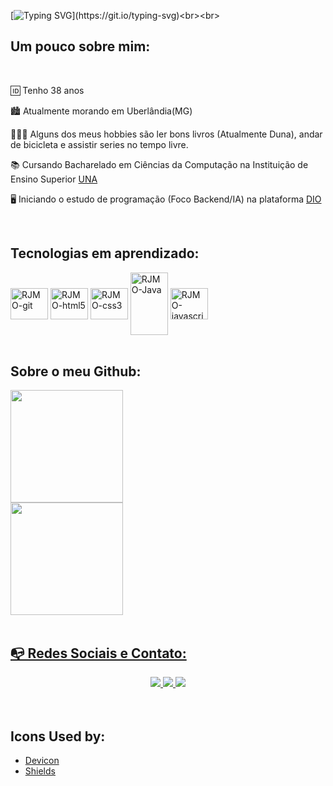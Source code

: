 [![Typing SVG](https://readme-typing-svg.herokuapp.com/?color=1010FA&amp;size=40&amp;center=true&amp;vCenter=true&amp;width=750&amp;lines=Hello👋!!+Be+Welcome😃!!;+I'm+Reginaldo+J.+M.+de+Oliveira;)](https://git.io/typing-svg)<br><br>

## Um pouco sobre mim: 
<br>
<p>
  🆔️ Tenho 38 anos

  🏙️ Atualmente morando em Uberlândia(MG)

  🚴🏽‍♂️ Alguns dos meus hobbies são ler bons livros (Atualmente Duna), andar de bicicleta e assistir series no tempo livre.

  📚 Cursando Bacharelado em Ciências da Computação na Instituição de Ensino Superior [UNA](https://www.una.br/)

  🖥️ Iniciando o estudo de programação (Foco Backend/IA) na plataforma [DIO](https:https://www.dio.me/sign-up?ref=F3ZEKUE8M5)
</p>
</div>
<br>
<!-- Rede sociais, formação, cursos e contato -->
  
## Tecnologias em aprendizado: 
<div align = "left">
  <img align="center" alt="RJMO-git" height="50" width="60" src="https://cdn.jsdelivr.net/gh/devicons/devicon/icons/git/git-original.svg">  
  <img align="center" alt="RJMO-html5" height="50" width="60" src="https://cdn.jsdelivr.net/gh/devicons/devicon/icons/html5/html5-original.svg">
  <img align="center" alt="RJMO-css3" height="50" width="60" src="https://cdn.jsdelivr.net/gh/devicons/devicon/icons/css3/css3-original.svg">
  <img align="center" alt="RJMO-Java" height="100" width="60" src="https://cdn.jsdelivr.net/gh/devicons/devicon/icons/java/java-original.svg">
  <img align="center" alt="RJMO-javascript" height="50" width="60" src="https://cdn.jsdelivr.net/gh/devicons/devicon/icons/javascript/javascript-original.svg">
</div>
<br>

## Sobre o meu Github: 
<div align = "left">
<a href="https://github.com/rjmodev">
<img height="180em" src="https://github-readme-stats.vercel.app/api/top-langs/?username=rjmodev&layout=compact&langs_count=7&theme=dracula"/><br>
<img height="180em" src="https://github-readme-stats.vercel.app/api?username=rjmodev&show_icons=true&theme=dracula&include_all_commits=true&count_private=true"/>
</div><br>

## 📭 Redes Sociais e Contato:

<div align="center">
  <a href="mailto:psreginaldojmo@gmail.com">
      <img src="https://img.shields.io/badge/Gmail-D14836?style=for-the-badge&logo=gmail&logoColor=white" />
  </a>
  <a target="_blank" href="https://www.linkedin.com/in/reginaldojmoliveira/">
    <img src="https://img.shields.io/badge/LinkedIn-0077B5?style=for-the-badge&logo=linkedin&logoColor=white"/>
  </a>
  <a target="_blank" href="https://www.instagram.com/reginaldojmoliveira/">
    <img src="https://img.shields.io/badge/Instagram-E4405F?style=for-the-badge&logo=instagram&logoColor=white"/>
  </a>
  <div align="left">
  <div style="display: inline_block"><br>
</div> <br>

## Icons Used by: 
- [Devicon](https://devicon.dev/)
- [Shields](https://shields.io/)
